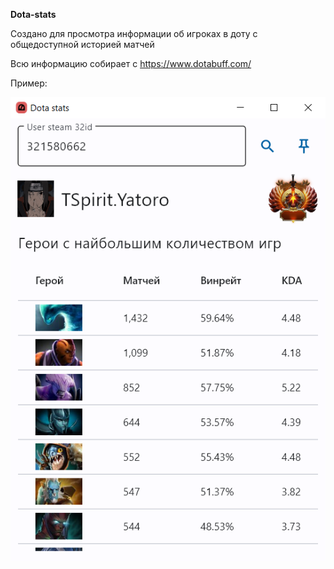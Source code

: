 **Dota-stats**

Создано для просмотра информации об игроках в доту с общедоступной историей матчей 

Всю информацию собирает с https://www.dotabuff.com/

Пример:


![Example](https://github.com/AnDr-WaY/dota-stats/blob/main/screenshots/profile.png)
